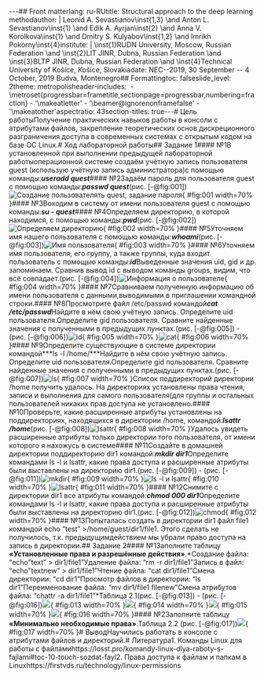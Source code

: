 ---## Front matterlang: ru-RUtitle: Structural approach to the deep learning methodauthor: |	Leonid A. Sevastianov\inst{1,3}	\and	Anton L. Sevastianov\inst{1}	\and	Edik A. Ayrjan\inst{2}	\and	Anna V. Korolkova\inst{1}	\and	Dmitry S. Kulyabov\inst{1,2}	\and	Imrikh Pokorny\inst{4}institute: |	\inst{1}RUDN University, Moscow, Russian Federation	\and	\inst{2}LIT JINR, Dubna, Russian Federation	\and	\inst{3}BLTP JINR, Dubna, Russian Federation	\and	\inst{4}Technical University of Košice, Košice, Slovakiadate: NEC--2019, 30 September -- 4 October, 2019 Budva, Montenegro## Formattingtoc: falseslide_level: 2theme: metropolisheader-includes:&nbsp;&nbsp;- \metroset{progressbar=frametitle,sectionpage=progressbar,numbering=fraction}&nbsp;- '\makeatletter'&nbsp;- '\beamer@ignorenonframefalse'&nbsp;- '\makeatother'aspectratio: 43section-titles: true---# Цель работыПолучение практических навыков работы в консоли с атрибутами файлов, закрепление теоретических основ дискреционного разграничения доступа в современных системах с открытым кодом на базе ОС Linux.# Ход лабораторной работы## Задание 1#### №1В установленной при выполнении предыдущей лабораторной работыоперационной системе создаём учётную запись пользователя guest (использую учётную запись администратора)с помощью команды:***useradd quest***#### №2Задаём пароль для пользователя guest с помощью команды:***passwd quest***(рис. [-@fig:001])![Создание пользователять quest, задание пароля](Capture.jpg){ #fig:001 width=70% }#### №3Воходим в систему от имени пользователя guest с помощью команды:***su - quest***#### №4Определяем директорию, в которой находимся, с помощью команды:***pwd***(рис. [-@fig:002])![Определяем директорию](Capture2.jpg){ #fig:002 width=70% }#### №5Уточняем имя нашего пользователя с помощью команды:***whoami***(рис. [-@fig:003])![Имя пользователя](Capture3.jpg){ #fig:003 width=70% }#### №6Уточняем имя пользователя, его группу, а также группы, куда входит пользователь с помощью команды:***id***Выведенные значения uid, gid и др. запоминаем. Сравнив вывод id с выводом команды groups, видим, что всё совпадает.(рис. [-@fig:004])![Информация о пользователе](Capture31.jpg){ #fig:004 width=70% }#### №7Сравниваем полученную информацию об имени пользователя с данными,выводимыми в приглашении командной строки.#### №8Просмотрите файл /etc/passwd командой***cat /etc/passwd***Найдите в нём свою учётную запись. Определите uid пользователя.Определите gid пользователя. Сравните найденные значения с полученными в предыдущих пунктах.(рис. [-@fig:005]) - (рис. [-@fig:006])![id](4.jpg){ #fig:005 width=70% }![cat](5.jpg){ #fig:006 width=70% }#### №9Определите существующие в системе директории командой***ls -l /home/***Найдите в нём свою учётную запись. Определите uid пользователя.Определите gid пользователя. Сравните найденные значения с полученными в предыдущих пунктах.(рис. [-@fig:007])![ls](6.jpg){ #fig:007 width=70% }Список поддиректорий директории /home получить удалось. На директориях установлены права чтения, записи и выполнения для самого пользователя(для группы и остальных пользователей никаких прав доступа не установлено.#### №10Проверьте, какие расширенные атрибуты установлены на поддиректориях, находящихся в директории /home, командой:***lsattr /home***(рис. [-@fig:008])![lsattr](7.jpg){ #fig:008 width=70% }Удалось увидеть расширенные атрибуты только директории того пользователя, от имени которого я нахожусь в системе#### №11Создайте в домашней директории поддиректорию dir1 командой:***mkdir dir1***Определите командами ls -l и lsattr, какие права доступа и расширенные атрибуты были выставлены на директорию dir1.(рис. [-@fig:009]) - (рис. [-@fig:011])![mkdir](8.jpg){ #fig:009 width=70% }![ls -l и lsattr](9.jpg){ #fig:010 width=70% }![lsattr](10.jpg){ #fig:011 width=70% }#### №12Снимите с директории dir1 все атрибуты командой:***chmod 000 dir1***Определите командами ls -l и lsattr, какие права доступа и расширенные атрибуты были выставлены на директорию dir1.(рис. [-@fig:012])![chmod](11.jpg){ #fig:012 width=70% }#### №13Попыталась создать в директории dir1 файл file1 командой echo “test” &gt;/home/guest/dir1/file1. Этого сделать не получилось, т.к. предыдущимдействием мы убрали право доступа на запись в директории.## Задание 2#### №1Заполните таблицу **«Установленные права и разрешённые действия»**.*Создание файла: “echo”text” &gt; dir1/file1”Удаление файла: “rm -r dir1/file1”Запись в файл: “echo”textnew” &gt; dir1/file1”Чтение файла: “cat dir1/file1”Смена директории: “cd dir1”Просмотр файлов в директории: “ls dir1”Переименование файла: “mv dir1/file1 filenew”Смена атрибутов файла: “chattr -a dir1/file1”*Таблица 2.1(рис. [-@fig:013]) - (рис. [-@fig:016])![](14.jpg){ #fig:013 width=70% }![](15.jpg){ #fig:014 width=70% }![](16.jpg){ #fig:015 width=70% }![](17.jpg){ #fig:016 width=70% }#### №2Заполните таблицу **«Минимально необходимые права»**.Таблица 2.2 (рис. [-@fig:017])![](18.jpg){ #fig:017 width=70% }# ВыводНаучились работать в консоле с атрибутами файлов и директорий.# Литература1. Команды Linux для работы с файламиhttps://losst.pro/komandy-linux-dlya-raboty-s-fajlami#toc-10-touch-sozdat-fayl2. Права доступа к файлам и папкам в Linuxhttps://firstvds.ru/technology/linux-permissions